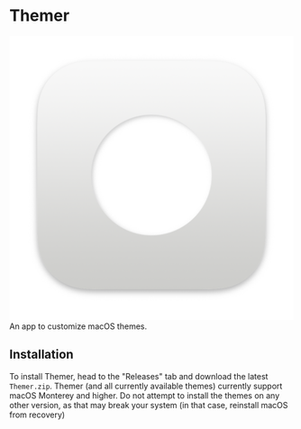# Themer
![Themer icon](icon.png)
An app to customize macOS themes. 

## Installation
To install Themer, head to the "Releases" tab and download the latest `Themer.zip`. 
Themer (and all currently available themes) currently support macOS Monterey and higher. Do not attempt to install the themes on any other version, as that may break your system (in that case, reinstall macOS from recovery)
